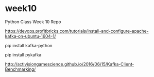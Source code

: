 # week10
Python Class Week 10 Repo

https://devops.profitbricks.com/tutorials/install-and-configure-apache-kafka-on-ubuntu-1604-1/

pip install kafka-python

pip install pykafka


http://activisiongamescience.github.io/2016/06/15/Kafka-Client-Benchmarking/

